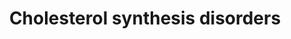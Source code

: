 ---
annotations:
- id: PW:0002106
  parent: disease pathway
  type: Pathway Ontology
  value: desmosterolosis pathway
- id: DOID:0110267
  parent: genetic disease
  type: Disease Ontology
  value: cataract 44
- id: DOID:0111588
  parent: genetic disease
  type: Disease Ontology
  value: Greenberg dysplasia
- id: PW:0000454
  parent: classic metabolic pathway
  type: Pathway Ontology
  value: cholesterol biosynthetic pathway
- id: PW:0001304
  parent: classic metabolic pathway
  type: Pathway Ontology
  value: cholesterol metabolic pathway
- id: DOID:0111822
  parent: genetic disease
  type: Disease Ontology
  value: CHILD syndrome
- id: PW:0001346
  parent: regulatory pathway
  type: Pathway Ontology
  value: cholesterol transport pathway
- id: PW:0000752
  parent: classic metabolic pathway
  type: Pathway Ontology
  value: altered cholesterol biosynthetic pathway
- id: DOID:14692
  parent: genetic disease
  type: Disease Ontology
  value: Smith-Lemli-Opitz syndrome
- id: DOID:4
  type: Disease Ontology
  value: disease
- id: DOID:0080950
  parent: genetic disease
  type: Disease Ontology
  value: alopecia-mental retardation syndrome 4
- id: DOID:3805
  type: Disease Ontology
  value: porokeratosis
- id: DOID:0080582
  type: Disease Ontology
  value: hypotrichosis 14
- id: DOID:0050462
  parent: genetic disease
  type: Disease Ontology
  value: Antley-Bixler syndrome
- id: DOID:0050452
  parent: genetic disease
  type: Disease Ontology
  value: mevalonic aciduria
- id: DOID:0080352
  parent: genetic disease
  type: Disease Ontology
  value: X-linked chondrodysplasia punctata 2
authors:
- EvelinePeterse
- DeSl
- Fehrhart
description: Cholesterol is synthesized via a cascade of enzymatic reactions known
  as the mevalonate pathway. This series of reactions is primarily regulated by a
  rate-limiting step involving the conversion of hydroxyl-methyl glutaryl-coenzyme
  A (HMG-CoA) into mevalonate. In this pathway multiple diseases and disorders involving
  the cholesterol synthesis are included and its role depicted in the pathway.
last-edited: 2022-12-10
organisms:
- Homo sapiens
redirect_from:
- /index.php/Pathway:WP5193
- /instance/WP5193
- /instance/WP5193_rr122440
revision: r122440
schema-jsonld:
- '@context': https://schema.org/
  '@id': https://wikipathways.github.io/pathways/WP5193.html
  '@type': Dataset
  creator:
    '@type': Organization
    name: WikiPathways
  description: Cholesterol is synthesized via a cascade of enzymatic reactions known
    as the mevalonate pathway. This series of reactions is primarily regulated by
    a rate-limiting step involving the conversion of hydroxyl-methyl glutaryl-coenzyme
    A (HMG-CoA) into mevalonate. In this pathway multiple diseases and disorders involving
    the cholesterol synthesis are included and its role depicted in the pathway.
  keywords:
  - (R)-Mevalonic acid 5-phosphate
  - (S)-2,3-epoxysqualene
  - (r)-mevalonic acid-5-pyrophosphate
  - 7-Dehydrocholesterol
  - Acetyl-CoA
  - CYP51A1
  - DHCR24
  - DHCR7
  - Desmosterol
  - Dimethylallyl pyrophosphate
  - EBP
  - FDFT1
  - FDPS
  - Farnesyl pyrophosphate
  - Geranyl-PP
  - HMG-CoA
  - HMGCR
  - HMGCS1
  - HSD3B2
  - IDI1
  - LBR
  - LSS
  - Lathosterol
  - MSMO1
  - MVD
  - MVK
  - Mevalonic acid
  - PMVK
  - SC5D
  - SQLE
  - Zymosterol
  - cholesterol
  - isopentenyl pyrophosphate
  - lanosterol
  - squalene
  license: CC0
  name: Cholesterol synthesis disorders
seo: CreativeWork
title: Cholesterol synthesis disorders
wpid: WP5193
---